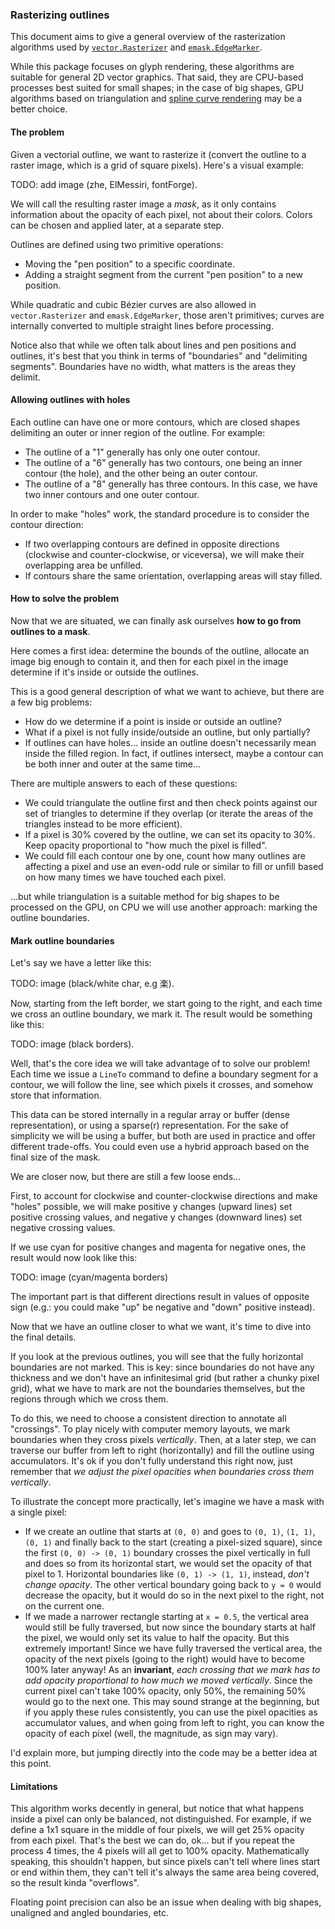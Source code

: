 ### Rasterizing outlines
This document aims to give a general overview of the rasterization algorithms used by [`vector.Rasterizer`](https://pkg.go.dev/golang.org/x/image/vector) and [`emask.EdgeMarker`](https://pkg.go.dev/github.com/tinne26/etxt/emask#EdgeMarker).

While this package focuses on glyph rendering, these algorithms are suitable for general 2D vector graphics. That said, they are CPU-based processes best suited for small shapes; in the case of big shapes, GPU algorithms based on triangulation and [spline curve rendering](https://developer.nvidia.com/gpugems/gpugems3/part-iv-image-effects/chapter-25-rendering-vector-art-gpu) may be a better choice.

#### The problem
Given a vectorial outline, we want to rasterize it (convert the outline to a raster image, which is a grid of square pixels). Here's a visual example:

TODO: add image (zhe, ElMessiri, fontForge).

We will call the resulting raster image a *mask*, as it only contains information about the opacity of each pixel, not about their colors. Colors can be chosen and applied later, at a separate step.

Outlines are defined using two primitive operations:
- Moving the "pen position" to a specific coordinate.
- Adding a straight segment from the current "pen position" to a new position.

While quadratic and cubic Bézier curves are also allowed in `vector.Rasterizer` and `emask.EdgeMarker`, those aren't primitives; curves are internally converted to multiple straight lines before processing.

Notice also that while we often talk about lines and pen positions and outlines, it's best that you think in terms of "boundaries" and "delimiting segments". Boundaries have no width, what matters is the areas they delimit.

#### Allowing outlines with holes
Each outline can have one or more contours, which are closed shapes delimiting an outer or inner region of the outline. For example:
- The outline of a "1" generally has only one outer contour.
- The outline of a "6" generally has two contours, one being an inner contour (the hole), and the other being an outer contour.
- The outline of a "8" generally has three contours. In this case, we have two inner contours and one outer contour.

In order to make "holes" work, the standard procedure is to consider the contour direction:
- If two overlapping contours are defined in opposite directions (clockwise and counter-clockwise, or viceversa), we will make their overlapping area be unfilled.
- If contours share the same orientation, overlapping areas will stay filled.

#### How to solve the problem
Now that we are situated, we can finally ask ourselves **how to go from outlines to a mask**.

Here comes a first idea: determine the bounds of the outline, allocate an image big enough to contain it, and then for each pixel in the image determine if it's inside or outside the outlines.

This is a good general description of what we want to achieve, but there are a few big problems:
- How do we determine if a point is inside or outside an outline?
- What if a pixel is not fully inside/outside an outline, but only partially?
- If outlines can have holes... inside an outline doesn't necessarily mean inside the filled region. In fact, if outlines intersect, maybe a contour can be both inner and outer at the same time...

There are multiple answers to each of these questions:
- We could triangulate the outline first and then check points against our set of triangles to determine if they overlap (or iterate the areas of the triangles instead to be more efficient).
- If a pixel is 30% covered by the outline, we can set its opacity to 30%. Keep opacity proportional to "how much the pixel is filled".
- We could fill each contour one by one, count how many outlines are affecting a pixel and use an even-odd rule or similar to fill or unfill based on how many times we have touched each pixel.

...but while triangulation is a suitable method for big shapes to be processed on the GPU, on CPU we will use another approach: marking the outline boundaries.

#### Mark outline boundaries
Let's say we have a letter like this:

TODO: image (black/white char, e.g 楽).

Now, starting from the left border, we start going to the right, and each time we cross an outline boundary, we mark it. The result would be something like this:

TODO: image (black borders).

Well, that's the core idea we will take advantage of to solve our problem! Each time we issue a `LineTo` command to define a boundary segment for a contour, we will follow the line, see which pixels it crosses, and somehow store that information.

This data can be stored internally in a regular array or buffer (dense representation), or using a sparse(r) representation. For the sake of simplicity we will be using a buffer, but both are used in practice and offer different trade-offs. You could even use a hybrid approach based on the final size of the mask.

We are closer now, but there are still a few loose ends...

First, to account for clockwise and counter-clockwise directions and make "holes" possible, we will make positive y changes (upward lines) set positive crossing values, and negative y changes (downward lines) set negative crossing values.

If we use cyan for positive changes and magenta for negative ones, the result would now look like this:

TODO: image (cyan/magenta borders)

The important part is that different directions result in values of opposite sign (e.g.: you could make "up" be negative and "down" positive instead).

Now that we have an outline closer to what we want, it's time to dive into the final details.

If you look at the previous outlines, you will see that the fully horizontal boundaries are not marked. This is key: since boundaries do not have any thickness and we don't have an infinitesimal grid (but rather a chunky pixel grid), what we have to mark are not the boundaries themselves, but the regions through which we cross them.

To do this, we need to choose a consistent direction to annotate all "crossings". To play nicely with computer memory layouts, we mark boundaries when they cross pixels *vertically*. Then, at a later step, we can traverse our buffer from left to right (horizontally) and fill the outline using accumulators. It's ok if you don't fully understand this right now, just remember that *we adjust the pixel opacities when boundaries cross them vertically*.

To illustrate the concept more practically, let's imagine we have a mask with a single pixel:
- If we create an outline that starts at `(0, 0)` and goes to `(0, 1)`, `(1, 1)`, `(0, 1)` and finally back to the start (creating a pixel-sized square), since the first `(0, 0) -> (0, 1)` boundary crosses the pixel vertically in full and does so from its horizontal start, we would set the opacity of that pixel to 1. Horizontal boundaries like `(0, 1) -> (1, 1)`, instead, *don't change opacity*. The other vertical boundary going back to `y = 0` would decrease the opacity, but it would do so in the next pixel to the right, not on the current one.
- If we made a narrower rectangle starting at `x = 0.5`, the vertical area would still be fully traversed, but now since the boundary starts at half the pixel, we would only set its value to half the opacity. But this extremely important! Since we have fully traversed the vertical area, the opacity of the next pixels (going to the right) would have to become 100% later anyway! As an **invariant**, *each crossing that we mark has to add opacity proportional to how much we moved vertically*. Since the current pixel can't take 100% opacity, only 50%, the remaining 50% would go to the next one. This may sound strange at the beginning, but if you apply these rules consistently, you can use the pixel opacities as accumulator values, and when going from left to right, you can know the opacity of each pixel (well, the magnitude, as sign may vary).

I'd explain more, but jumping directly into the code may be a better idea at this point.

#### Limitations
This algorithm works decently in general, but notice that what happens inside a pixel can only be balanced, not distinguished. For example, if we define a 1x1 square in the middle of four pixels, we will get 25% opacity from each pixel. That's the best we can do, ok... but if you repeat the process 4 times, the 4 pixels will all get to 100% opacity. Mathematically speaking, this shouldn't happen, but since pixels can't tell where lines start or end within them, they can't tell it's always the same area being covered, so the result kinda "overflows".

Floating point precision can also be an issue when dealing with big shapes, unaligned and angled boundaries, etc.
